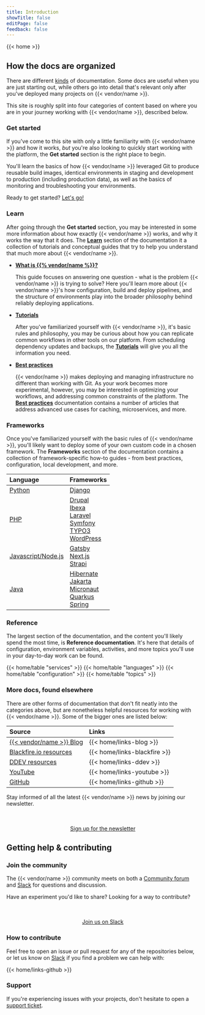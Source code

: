 ```yaml
---
title: Introduction
showTitle: false
editPage: false
feedback: false
---
```


{{< home >}}

## How the docs are organized

There are different [kinds](https://documentation.divio.com/) of documentation.
Some docs are useful when you are just starting out, 
while others go into detail that's relevant only after you've deployed many projects on {{< vendor/name >}}.

This site is roughly split into four categories of content based on where you are in your journey working with {{< vendor/name >}}, described below.

### Get started

If you've come to this site with only a little familiarity with {{< vendor/name >}} and how it works, _but_ you're also looking to quickly start working with the platform, the **Get started** section is the right place to begin. 

You'll learn the basics of how {{< vendor/name >}} leveraged Git to produce reusable build images, identical environments in staging and development to production (including production data), as well as the basics of monitoring and troubleshooting your environments. 

Ready to get started? [Let's go!](/get-started/)

### Learn

After going through the **Get started** section, you may be interested in some more information about how exactly {{< vendor/name >}} works, and why it works the way that it does. The **[Learn](/learn/_index.md)** section of the documentation it a collection of tutorials and conceptual guides that try to help you understand that much more about {{< vendor/name >}}.

- [**What is {{% vendor/name %}}?**](/learn/overview/_index.md)

    This guide focuses on answering one question - what is the problem {{< vendor/name >}} is trying to solve?
    Here you'll learn more about {{< vendor/name >}}'s how configuration, build and deploy pipelines, and the structure of environments play into the broader philosophy behind reliably deploying applications.

- [**Tutorials**](/learn/tutorials/_index.md)

    After you've familiarized yourself with {{< vendor/name >}}, it's basic rules and philosophy, you may be curious about how you can replicate common workflows in other tools on our platform. 
    From scheduling dependency updates and backups, the [**Tutorials**](/learn/tutorials/_index.md) will give you all the information you need.

- [**Best practices**](/learn/bestpractices/_index.md)

    {{< vendor/name >}} makes deploying and managing infrastructure no different than working with Git.
    As your work becomes more experimental, however, you may be interested in optimizing your workflows, and addressing common constraints of the platform. 
    The [**Best practices**](/learn/bestpractices/_index.md) documentation contains a number of articles that address advanced use cases for caching, microservices, and more.
    
### Frameworks

Once you've familiarized yourself with the basic rules of {{< vendor/name >}}, you'll likely want to deploy some of your own custom code in a chosen framework. 
The **Frameworks** section of the documentation contains a collection of framework-specific how-to guides - from best practices, configuration, local development, and more.

| Language              | Frameworks |
| :----------------     | :------  |
| [Python](/languages/python/_index.md)                |   [Django](/guides/django/_index.md)  |
| [PHP](/languages/php/_index.md)                      |   [Drupal](/guides/drupal9/_index.md)<br/>[Ibexa](/guides/ibexa/_index.md)<br/>[Laravel](/guides/laravel/_index.md)<br/>[Symfony](/guides/symfony/_index.md)<br/>[TYPO3](/guides/typo3/_index.md)<br/>[WordPress](/guides/wordpress/_index.md)   |
| [Javascript/Node.js](/languages/nodejs/_index.md)     |  [Gatsby](/guides/gatsby/_index.md)<br/>[Next.js](/guides/nextjs/_index.md)<br/>[Strapi](/guides/strapi/_index.md)  |
| [Java](/languages/java/_index.md)                  |  [Hibernate](/guides/hibernate/_index.md)<br/>[Jakarta](/guides/jakarta/_index.md)<br/>[Micronaut](/guides/micronaut/_index.md)<br/>[Quarkus](/guides/quarkus/_index.md)<br/>[Spring](/guides/spring/_index.md)  |

### Reference 

The largest section of the documentation, and the content you'll likely spend the most time, is **Reference documentation**. 
It's here that details of configuration, environment variables, activities, and more topics you'll use in your day-to-day work can be found.

{{< home/table "services" >}}
{{< home/table "languages" >}}
{{< home/table "configuration" >}}
{{< home/table "topics" >}}

### More docs, found elsewhere

There are other forms of documentation that don't fit neatly into the categories above, but are nonetheless helpful resources for working with {{< vendor/name >}}. 
Some of the bigger ones are listed below:

| Source            | Links |
| :---------------- | :------ |
| [{{< vendor/name >}} Blog](https://platform.sh/blog)       |   {{< home/links-blog >}}   |
| [Blackfire.io resources](https://platform.sh/blog)       |   {{< home/links-blackfire >}}   |
| [DDEV resources](https://platform.sh/blog)       |   {{< home/links-ddev >}}   |
| [YouTube](https://www.youtube.com/@Platformsh)          |   {{< home/links-youtube >}}    |
| [GitHub](https://github.com/platformsh)    |  {{< home/links-github >}} |

Stay informed of all the latest {{< vendor/name >}} news by joining our newsletter.

<div style="margin-top: 3rem; text-align: center;">
    <a class="start-cta font-semibold text-sm xl:text-base px-4 py-2 bg-skye rounded text-white hover:bg-skye-dark focus:bg-skye-dark"
    href="https://platform.sh/preferences/" rel="noopener">Sign up for the newsletter</a>
</div>


## Getting help & contributing

### Join the community

The {{< vendor/name >}} community meets on both a [Community forum](https://community.platform.sh) and [Slack](https://chat.platform.sh) for questions and discussion. 

Have an experiment you'd like to share? 
Looking for a way to contribute?

<div style="margin-top: 3rem; text-align: center;">
    <a class="start-cta font-semibold text-sm xl:text-base px-4 py-2 bg-skye rounded text-white hover:bg-skye-dark focus:bg-skye-dark"
    href="https://chat.platform.sh" rel="noopener">Join us on Slack</a>
</div>

### How to contribute

Feel free to open an issue or pull request for any of the repositories below, or let us know on [Slack](https://chat.platform.sh) if you find a problem we can help with:

{{< home/links-github >}}

### Support

If you're experiencing issues with your projects, don't hesitate to open a [support ticket](/learn/overview/get-support).
